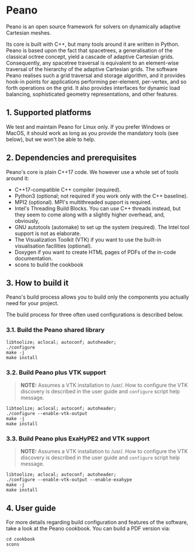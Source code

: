 #  Peano

Peano is an open source framework for solvers on dynamically adaptive
Cartesian meshes.

Its core is built with C++, but many tools around it are written in Python.
Peano  is based upon the fact that spacetrees, a generalisation of the classical octree concept, yield a cascade of adaptive Cartesian grids. Consequently, any spacetree traversal is equivalent to an element-wise traversal of the hierarchy of the adaptive Cartesian grids. The software Peano  realises such a grid traversal and storage algorithm, and it provides hook-in points for applications performing per-element, per-vertex, and so forth operations on the grid. It also provides interfaces for dynamic load balancing, sophisticated geometry representations, and other features.

## 1. Supported platforms

We test and maintain Peano  for Linux only.
If you prefer Windows or MacOS, it should work as long as you provide the
mandatory tools (see below), but we won't be able to help.

## 2. Dependencies and prerequisites

Peano's core is plain C++17 code. 
We however use a whole set of tools around it:

*  C++17-compatible C++ compiler (required).
*  Python3 (optional; not required if you work only with the C++ baseline).
*  MPI2 (optional). MPI's multithreaded support is required.
*  Intel's Threading  Build Blocks. You can use C++ threads instead, but they seem to come along with a slightly higher overhead, and, obviously,
*  GNU autotools (automake) to set up the system (required). The Intel tool support is not as elaborate.
*  The Visualization Toolkit (VTK) if you want to use the built-in visualisation facilities (optional).
*  Doxygen if you want to create HTML pages of PDFs of the in-code documentation.
*  scons to build the cookbook

## 3. How to build it

Peano's build process allows you to build only
the components you actually need for your project.

The build process for three often used configurations 
is described below.

### 3.1. Build the Peano shared library

```shell
libtoolize; aclocal; autoconf; autoheader;
./configure
make -j
make install
```

### 3.2.  Build Peano plus VTK support

> **NOTE:** Assumes a VTK installation to /usr/. How to configure the VTK discovery is described in the user guide and `configure` script help message.

```shell
libtoolize; aclocal; autoconf; autoheader;
./configure --enable-vtk-output
make -j
make install
```

### 3.3.  Build Peano plus ExaHyPE2 and VTK support

> **NOTE:** Assumes a VTK installation to /usr/. How to configure the VTK discovery is described in the user guide and `configure` script help message.

```shell
libtoolize; aclocal; autoconf; autoheader;
./configure --enable-vtk-output --enable-exahype
make -j
make install
```

## 4. User guide

For more details regarding build configuration and features of the
software, take a look at the Peano cookbook. You can build a PDF version via:

```shell
cd cookbook
scons 
```
